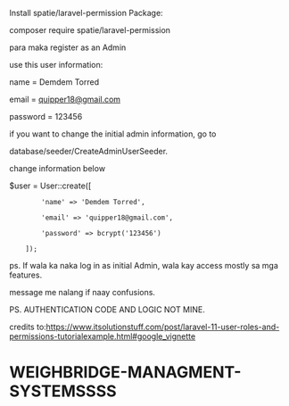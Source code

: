  Install spatie/laravel-permission Package:
 
composer require spatie/laravel-permission

 
para maka register as an Admin

use this user information: 

name = Demdem Torred

email = quipper18@gmail.com

password = 123456

if you want to change the initial admin information, go to 

database/seeder/CreateAdminUserSeeder.

change information below

$user = User::create([

            'name' => 'Demdem Torred', 
			
            'email' => 'quipper18@gmail.com',
			
            'password' => bcrypt('123456')
			
        ]);

ps. If wala ka naka log in as initial Admin, wala kay access mostly sa mga features.

message me nalang if naay confusions. 

PS. AUTHENTICATION CODE AND LOGIC NOT MINE.

credits to:https://www.itsolutionstuff.com/post/laravel-11-user-roles-and-permissions-tutorialexample.html#google_vignette



# WEIGHBRIDGE-MANAGMENT-SYSTEMSSSS
